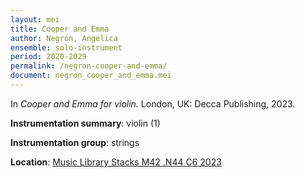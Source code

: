 ```yaml
---
layout: mei
title: Cooper and Emma
author: Negrón, Angélica
ensemble: solo-instrument
period: 2020-2029
permalink: /negron-cooper-and-emma/
document: negron_cooper_and_emma.mei
---
```


In *Cooper and Emma for violin.* London, UK: Decca Publishing, 2023.

**Instrumentation summary**: violin (1)

**Instrumentation group**: strings

**Location**: <a href="https://tufts.primo.exlibrisgroup.com/permalink/01TUN_INST/1kc9gia/alma991019011679703851" target="_blank"> Music Library Stacks M42 .N44 C6 2023 </a>
